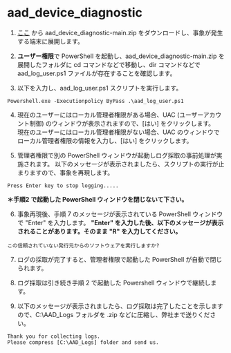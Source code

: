 # aad_device_diagnostic

1. [ここ](https://github.com/jpazureid/aad_device_diagnostic/archive/refs/heads/main.zip) から aad_device_diagnostic-main.zip をダウンロードし、事象が発生する端末に展開します。

2. **ユーザー権限**で PowerShell を起動し、aad_device_diagnostic-main.zip を展開したフォルダに cd コマンドなどで移動し、dir コマンドなどで aad_log_user.ps1 ファイルが存在することを確認します。

3. 以下を入力し、aad_log_user.ps1 スクリプトを実行します。
```
Powershell.exe -Executionpolicy ByPass .\aad_log_user.ps1
```
4. 現在のユーザーにはローカル管理者権限がある場合、UAC (ユーザーアカウント制御) のウィンドウが表示されますので、[はい] をクリックします。<br/>
現在のユーザーにはローカル管理者権限がない場合、UAC のウィンドウでローカル管理者権限の情報を入力し、[はい] をクリックします。

5. 管理者権限で別の PowerShell ウィンドウが起動しログ採取の事前処理が実施されます。 以下のメッセージが表示されましたら、スクリプトの実行が止まりますので、事象を再現します。

```
Press Enter key to stop logging.....
```
**＊手順2 で起動した PowerShell ウィンドウを閉じないて下さい。**

6. 事象再現後、手順 7 のメッセージが表示されている PowerShell ウィンドウで "Enter" を入力します。
**"Enter" を入力した後、以下のメッセージが表示されることがあります。そのまま "R" を入力してください。**

```
この信頼されていない発行元からのソフトウェアを実行しますか?
```

7. ログの採取が完了すると、管理者権限で起動した PowerShell が自動で閉じられます。

8. ログ採取は引き続き手順 2 で起動した Powershell ウィンドウで継続します。

9. 以下のメッセージが表示されましたら、ログ採取は完了したことを示しますので、C:\AAD_Logs フォルダを .zip などに圧縮し、弊社まで送りください。
```
Thank you for collecting logs.
Please compress [C:\AAD_Logs] folder and send us.
```

